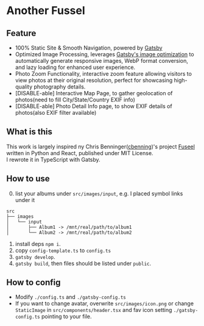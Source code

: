 # Another Fussel

## Feature

- 100% Static Site & Smooth Navigation, powered by [Gatsby](https://www.gatsbyjs.com/docs/conceptual/gatsby-core-philosophy/)
- Optimized Image Processing, leverages [Gatsby's image optimization](https://www.gatsbyjs.com/docs/conceptual/using-gatsby-image/) to automatically generate responsive images, WebP format conversion, and lazy loading for enhanced user experience.
- Photo Zoom Functionality, interactive zoom feature allowing visitors to view photos at their original resolution, perfect for showcasing high-quality photography details.
- \[DISABLE-able\] Interactive Map Page, to gather geolocation of photos(need to fill City/State/Country EXIF info)
- \[DISABLE-able\] Photo Detail Info page, to show EXIF details of photos(also EXIF filter available)

## What is this

This work is largely inspired ny Chris Benninger([cbenning](https://github.com/cbenning))'s project [Fuseel](https://github.com/cbenning/fussel) written in Python and React, published under MIT License.  
I rewrote it in TypeScript with Gatsby.  

## How to use

0. list your albums under `src/images/input`, e.g. I placed symbol links under it

```text
src
├── images
│   └── input
│       ├── Album1 -> /mnt/real/path/to/album1
│       └── Album2 -> /mnt/real/path/to/album2

```

1. install deps `npm i`.
2. copy `config-template.ts` to `config.ts`
3. `gatsby develop`.
4. `gatsby build`, then files should be listed under `public`.

## How to config

- Modify `./config.ts` and `./gatsby-config.ts`
- If you want to change avatar, overwrite `src/images/icon.png` or change `StaticImage` in `src/components/header.tsx` and fav icon setting `./gatsby-config.ts` pointing to your file.
